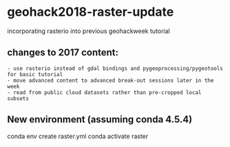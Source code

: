 # geohack2018-raster-update
incorporating rasterio into previous geohackweek tutorial


## changes to 2017 content:
    - use rasterio instead of gdal bindings and pygeoprocessing/pygeotools for basic tutorial
    - move advanced content to advanced break-out sessions later in the week
    - read from public cloud datasets rather than pre-cropped local subsets


## New environment (assuming conda 4.5.4)
conda env create raster.yml
conda activate raster
